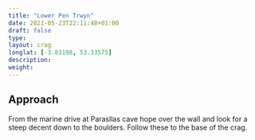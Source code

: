 ```yaml
---
title: "Lower Pen Trwyn"
date: 2021-05-23T22:11:48+01:00
draft: false
type: 
layout: crag
longlat: [-3.83198, 53.33575]
description:
weight:
---
```


## Approach

From the marine drive at Parasllas cave hope over the wall and look for a steep decent down to the boulders. Follow these to the base of the crag.